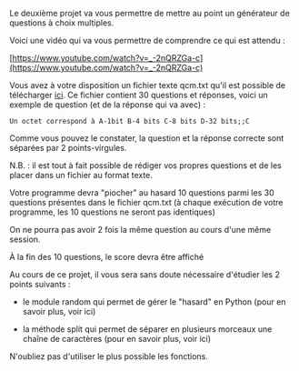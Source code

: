 Le deuxième projet va vous permettre de mettre au point un générateur de questions à choix multiples.

Voici une vidéo qui va vous permettre de comprendre ce qui est attendu :

[https://www.youtube.com/watch?v=_-2nQRZGa-c](https://www.youtube.com/watch?v=_-2nQRZGa-c)

Vous avez à votre disposition un fichier texte qcm.txt qu'il est possible de télécharger [ici](asset/qcm.txt). Ce fichier contient 30 questions et réponses, voici un exemple de question (et de la réponse qui va avec) :

```
Un octet correspond à A-1bit B-4 bits C-8 bits D-32 bits;;C
```

Comme vous pouvez le constater, la question et la réponse correcte sont séparées par 2 points-virgules.

N.B. : il est tout à fait possible de rédiger vos propres questions et de les placer dans un fichier au format texte.

Votre programme devra "piocher" au hasard 10 questions parmi les 30 questions présentes dans le fichier qcm.txt (à chaque exécution de votre programme, les 10 questions ne seront pas identiques)

On ne pourra pas avoir 2 fois la même question au cours d'une même session.

À la fin des 10 questions, le score devra être affiché

Au cours de ce projet, il vous sera sans doute nécessaire d'étudier les 2 points suivants :

- le module random qui permet de gérer le "hasard" en Python (pour en savoir plus, voir ici)

- la méthode split qui permet de séparer en plusieurs morceaux une chaîne de caractères (pour en savoir plus, voir ici)

N'oubliez pas d'utiliser le plus possible les fonctions.